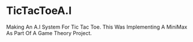 # TicTacToeA.I
Making An A.I System For Tic Tac Toe. This Was Implementing A MiniMax As Part Of A Game Theory Project. 
